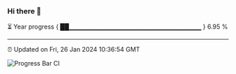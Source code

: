 ### Hi there 👋

⏳ Year progress { ██▁▁▁▁▁▁▁▁▁▁▁▁▁▁▁▁▁▁▁▁▁▁▁▁▁▁▁▁ } 6.95 %

---

⏰ Updated on Fri, 26 Jan 2024 10:36:54 GMT

![Progress Bar CI](https://github.com/IshwaranRudhara/GIT-ACTION/workflows/Progress%20Bar%20CI/badge.svg)
